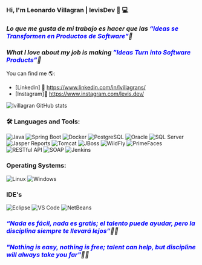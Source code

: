 ### Hi, I'm Leonardo Villagran | levisDev 👋 💻

### *Lo que me gusta de mi trabajo es hacer que las <span style="color:blue"> “Ideas se Transformen en Productos de Software”</span>🚀*
### *What I love about my job is making <span style="color:blue">”Ideas Turn into Software Products”</span>🚀*

You can find me 🌎:
- [Linkedin] 💼 https://www.linkedin.com/in/lvillagrans/
- [Instagram]📸 https://www.instagram.com/levis.dev/
 
![lvillagran GitHub stats](https://github-readme-stats.vercel.app/api?username=lvillagran&show_icons=true)


### 🛠️ Languages and Tools:
![Java](https://img.shields.io/badge/Java-ED8B00?style=for-the-badge&logo=java&logoColor=white)
![Spring Boot](https://img.shields.io/badge/Spring_Boot-6DB33F?style=for-the-badge&logo=spring&logoColor=white)
![Docker](https://img.shields.io/badge/Docker-2496ED?style=for-the-badge&logo=docker&logoColor=white)
![PostgreSQL](https://img.shields.io/badge/PostgreSQL-316192?style=for-the-badge&logo=postgresql&logoColor=white)
![Oracle](https://img.shields.io/badge/Oracle-F80000?style=for-the-badge&logo=oracle&logoColor=white)
![SQL Server](https://img.shields.io/badge/SQL_Server-CC2927?style=for-the-badge&logo=microsoft-sql-server&logoColor=white)
![Jasper Reports](https://img.shields.io/badge/Jasper_Reports-9B4F96?style=for-the-badge&logo=jasper&logoColor=white)
![Tomcat](https://img.shields.io/badge/Tomcat-F8DC75?style=for-the-badge&logo=apachetomcat&logoColor=white)
![JBoss](https://img.shields.io/badge/JBoss-E2001A?style=for-the-badge&logo=jboss&logoColor=white)
![WildFly](https://img.shields.io/badge/WildFly-3F8CBB?style=for-the-badge&logo=wildfly&logoColor=white)
![PrimeFaces](https://img.shields.io/badge/PrimeFaces-5F9DD0?style=for-the-badge&logo=primefaces&logoColor=white)
![RESTful API](https://img.shields.io/badge/RESTful_API-25D366?style=for-the-badge&logo=rest&logoColor=white)
![SOAP](https://img.shields.io/badge/SOAP-0069A8?style=for-the-badge&logo=soap&logoColor=white)
![Jenkins](https://img.shields.io/badge/Jenkins-D24939?style=for-the-badge&logo=jenkins&logoColor=white)

### Operating Systems:
![Linux](https://img.shields.io/badge/Linux-FCC624?style=for-the-badge&logo=linux&logoColor=black)
![Windows](https://img.shields.io/badge/Windows-0078D4?style=for-the-badge&logo=windows&logoColor=white)

### IDE's
![Eclipse](https://img.shields.io/badge/Eclipse-2C2255?style=for-the-badge&logo=eclipse&logoColor=white)
![VS Code](https://img.shields.io/badge/VS_Code-007ACC?style=for-the-badge&logo=visualstudiocode&logoColor=white)
![NetBeans](https://img.shields.io/badge/NetBeans-1B6AC6?style=for-the-badge&logo=apache-netbeans&logoColor=white)

### *<span style="color:blue"> “Nada es fácil, nada es gratis; el talento puede ayudar, pero la disciplina siempre te llevará lejos”</span>💪🚀*
### *<span style="color:blue">"Nothing is easy, nothing is free; talent can help, but discipline will always take you far"</span>💪🚀*
